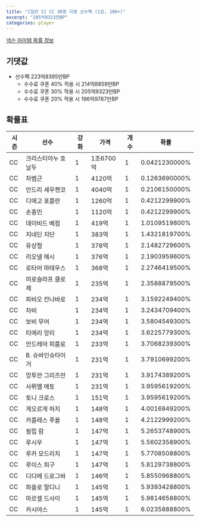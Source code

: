 ```yaml
---
title: "[일반 S] CC 30명 지명 선수팩 (1강, 106+)"
excerpt: "205억9323만BP"
categories: player
---
```

[넥슨 아이템 확률 정보](http://iteminfo.nexon.com/probability/fo4?sn=7404)

## 기댓값
  - 선수팩 223억8395만BP
    - 수수료 쿠폰 40% 적용 시 214억8859만BP
    - 수수료 쿠폰 30% 적용 시 205억9323만BP
    - 수수료 쿠폰 20% 적용 시 196억9787만BP


## 확률표

|시즌|선수|강화|가격|개수|확률|
|---|---|---|---|---|---|
|CC|크리스티아누 호날두|1|1조6700억|1|0.0421230000%|
|CC|차범근|1|4120억|1|0.1263690000%|
|CC|안드리 셰우첸코|1|4040억|1|0.2106150000%|
|CC|디에고 포를란|1|1260억|1|0.4212299900%|
|CC|손흥민|1|1120억|1|0.4212299900%|
|CC|데이비드 베컴|1|419억|1|1.0109519800%|
|CC|지네딘 지단|1|383억|1|1.4321819700%|
|CC|유상철|1|378억|1|2.1482729600%|
|CC|리오넬 메시|1|376억|1|2.1903959600%|
|CC|로타어 마테우스|1|368억|1|2.2746419500%|
|CC|미로슬라프 클로제|1|235억|1|2.3588879500%|
|CC|파비오 칸나바로|1|234억|1|3.1592249400%|
|CC|차비|1|234억|1|3.2434709400%|
|CC|보비 무어|1|234억|1|3.5804549300%|
|CC|티에리 앙리|1|234억|1|3.6225779300%|
|CC|안드레아 피를로|1|233억|1|3.7068239300%|
|CC|B. 슈바인슈타이거|1|231억|1|3.7910699200%|
|CC|앙투안 그리즈만|1|231억|1|3.9174389200%|
|CC|사뮈엘 에토|1|231억|1|3.9595619200%|
|CC|토니 크로스|1|151억|1|3.9595619200%|
|CC|게오르게 하지|1|148억|1|4.0016849200%|
|CC|카를레스 푸욜|1|148억|1|4.2122999200%|
|CC|필립 람|1|147억|1|5.2653748900%|
|CC|루시우|1|147억|1|5.5602358900%|
|CC|루카 모드리치|1|147억|1|5.7708508800%|
|CC|루이스 피구|1|147억|1|5.8129738800%|
|CC|디디에 드로그바|1|146억|1|5.8550968800%|
|CC|파올로 말디니|1|145억|1|5.9393428800%|
|CC|마르셀 드사이|1|145억|1|5.9814658800%|
|CC|카시야스|1|145억|1|6.0235888800%|
